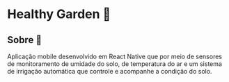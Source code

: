 # Healthy Garden 🌱

## Sobre 📖 
Aplicação mobile desenvolvido em React Native que por meio de sensores de monitoramento de umidade do solo, de temperatura do ar e um sistema de irrigação automática que controle e acompanhe a condição do solo.

